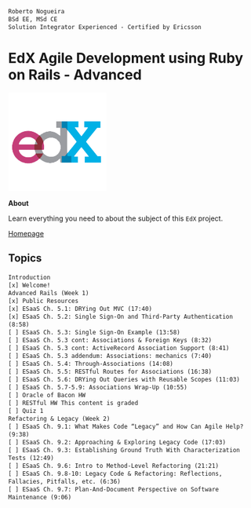 ```
Roberto Nogueira  
BSd EE, MSd CE
Solution Integrator Experienced - Certified by Ericsson
```
# EdX Agile Development using Ruby on Rails - Advanced

![coursera image](images/edx.png)

**About**

Learn everything you need to about the subject of this `EdX` project.

[Homepage](https://www.edx.org)

## Topics
```
Introduction
[x] Welcome!
Advanced Rails (Week 1)
[x] Public Resources
[x] ESaaS Ch. 5.1: DRYing Out MVC (17:40)
[x] ESaaS Ch. 5.2: Single Sign-On and Third-Party Authentication (8:58)
[ ] ESaaS Ch. 5.3: Single Sign-On Example (13:58)
[ ] ESaaS Ch. 5.3 cont: Associations & Foreign Keys (8:32)
[ ] ESaaS Ch. 5.3 cont: ActiveRecord Association Support (8:41)
[ ] ESaaS Ch. 5.3 addendum: Associations: mechanics (7:40)
[ ] ESaaS Ch. 5.4: Through-Associations (14:08)
[ ] ESaaS Ch. 5.5: RESTful Routes for Associations (16:38)
[ ] ESaaS Ch. 5.6: DRYing Out Queries with Reusable Scopes (11:03)
[ ] ESaaS Ch. 5.7-5.9: Associations Wrap-Up (10:55)
[ ] Oracle of Bacon HW
[ ] RESTful HW This content is graded
[ ] Quiz 1
Refactoring & Legacy (Week 2)
[ ] ESaaS Ch. 9.1: What Makes Code “Legacy” and How Can Agile Help? (9:38)
[ ] ESaaS Ch. 9.2: Approaching & Exploring Legacy Code (17:03)
[ ] ESaaS Ch. 9.3: Establishing Ground Truth With Characterization Tests (12:49)
[ ] ESaaS Ch. 9.6: Intro to Method-Level Refactoring (21:21)
[ ] ESaaS Ch. 9.8-10: Legacy Code & Refactoring: Reflections, Fallacies, Pitfalls, etc. (6:36)
[ ] ESaaS Ch. 9.7: Plan-And-Document Perspective on Software Maintenance (9:06)
```
